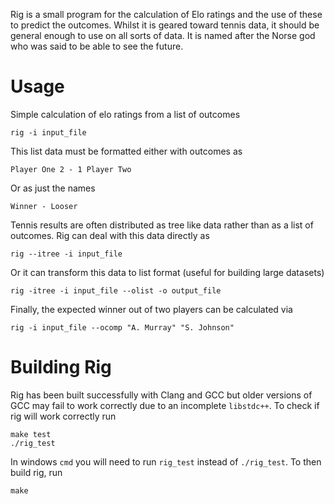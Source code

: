 Rig is a small program for the calculation of Elo ratings and the use of these to predict the outcomes.
Whilst it is geared toward tennis data, it should be general enough to use on all sorts of data.
It is named after the Norse god who was said to be able to see the future.

Usage
===
Simple calculation of elo ratings from a list of outcomes

    rig -i input_file
This list data must be formatted either with outcomes as

    Player One 2 - 1 Player Two
Or as just the names

    Winner - Looser
    
Tennis results are often distributed as tree like data rather than as a list of outcomes.
Rig can deal with this data directly as

    rig --itree -i input_file
Or it can transform this data to list format (useful for building large datasets)

    rig -itree -i input_file --olist -o output_file
Finally, the expected winner out of two players can be calculated via 

    rig -i input_file --ocomp "A. Murray" "S. Johnson"

Building Rig
===
Rig has been built successfully with Clang and GCC but older versions of GCC may fail to work correctly due to an incomplete `libstdc++`.
To check if rig will work correctly run

	make test
	./rig_test
	
In windows `cmd` you will need to run `rig_test` instead of `./rig_test`.
To then build rig, run

	make
